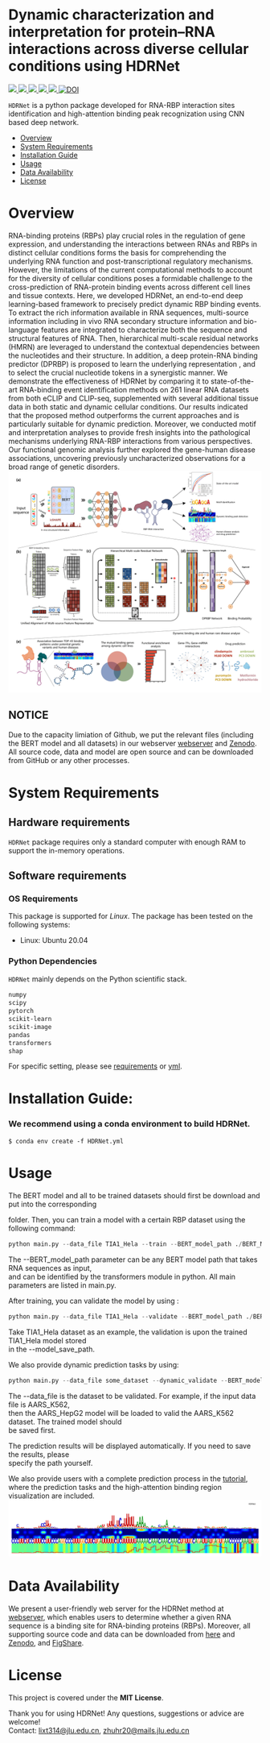 # Dynamic characterization and interpretation for protein–RNA interactions across diverse cellular conditions using HDRNet

<p align="left">
  <a href="https://github.com/zhuhr213/HDRNet">
    <img src="https://img.shields.io/badge/HDRNet-python-orange">
  </a>
  <a href="https://github.com/zhuhr213/HDRNet/stargazers">
    <img src="https://img.shields.io/github/stars/zhuhr213/HDRNet">
  </a>
  <a href="https://github.com/zhuhr213/HDRNet/network/members">
    <img src="https://img.shields.io/github/forks/zhuhr213/HDRNet">
  </a>
  <a href="https://github.com/zhuhr213/HDRNet/issues">
    <img src="https://img.shields.io/github/issues/zhuhr213/HDRNet">
  </a>
  <a href="https://github.com/zhuhr213/HDRNet/blob/master/LICENSE">
    <img src="https://img.shields.io/github/license/zhuhr213/HDRNet">
  </a>
  <a href="https://zenodo.org/badge/latestdoi/626892172">
    <img src="https://zenodo.org/badge/626892172.svg" alt="DOI">
  </a>
</p>

`HDRNet` is a python package developed for RNA-RBP interaction sites identification and high-attention binding peak recognization using CNN based deep network.

- [Overview](#overview)
- [System Requirements](#system-requirements)
- [Installation Guide](#installation-guide)
- [Usage](#Usage)
- [Data Availability](#data-availability)
- [License](#license)

# Overview
RNA-binding proteins (RBPs) play crucial roles in the regulation of gene expression, and understanding the interactions between RNAs and RBPs in distinct cellular conditions forms the basis for comprehending the underlying RNA function and post-transcriptional regulatory mechanisms. However, the limitations of the current computational methods to account for the diversity of cellular conditions poses a formidable challenge to the cross-prediction of RNA-protein binding events across different cell lines and tissue contexts. Here, we developed HDRNet, an end-to-end deep learning-based framework to precisely predict dynamic RBP binding events. To extract the rich information available in RNA sequences, multi-source information including in vivo RNA secondary structure information and bio-language features are integrated to characterize both the sequence and structural features of RNA. Then, hierarchical multi-scale residual networks (HMRN) are leveraged to understand the contextual dependencies between the nucleotides and their structure. In addition, a deep protein-RNA binding predictor (DPRBP) is proposed to learn the underlying representation , and to select the crucial nucleotide tokens in a synergistic manner. We demonstrate the effectiveness of HDRNet by comparing it to state-of-the-art RNA-binding event identification methods on 261 linear RNA datasets from both eCLIP and CLIP-seq, supplemented with several additional tissue data in both static and dynamic cellular conditions. Our results indicated that the proposed method outperforms the current approaches and is particularly suitable for dynamic prediction. Moreover, we conducted motif and interpretation analyses to provide fresh insights into the pathological mechanisms underlying RNA-RBP interactions from various perspectives. Our functional genomic analysis further explored the gene-human disease associations, uncovering previously uncharacterized observations for a broad range of genetic disorders.
![HDRNet](https://github.com/zhuhr213/HDRNet/blob/master/HDRNet.png)  

## NOTICE

Due to the capacity limiation of Github, we put the relevant files (including the BERT model and all datasets) in our webserver <a href="http://www.aibio-lab.com:5050/">webserver</a> and <a href="https://doi.org/10.5281/zenodo.8341649">Zenodo</a>. All source code, data and model are open source and can be downloaded from GitHub or any other processes.


# System Requirements
## Hardware requirements
`HDRNet` package requires only a standard computer with enough RAM to support the in-memory operations.

## Software requirements
### OS Requirements
This package is supported for *Linux*. The package has been tested on the following systems:
+ Linux: Ubuntu 20.04

### Python Dependencies
`HDRNet` mainly depends on the Python scientific stack.
```
numpy
scipy
pytorch
scikit-learn
scikit-image
pandas
transformers
shap
```
For specific setting, please see <a href="https://github.com/zhuhr213/HDRNet/blob/master/requirements.txt">requirements</a> or <a href="https://github.com/zhuhr213/HDRNet/blob/master/HDRNet.yml">yml</a>.

# Installation Guide:

### We recommend using a conda environment to build HDRNet.

```
$ conda env create -f HDRNet.yml 
```

# Usage

The BERT model and all to be trained datasets should first be download and put into the corresponding

folder. Then, you can train a model with a certain RBP dataset using the following command:

```python
python main.py --data_file TIA1_Hela --train --BERT_model_path ./BERT_Model --model_save_path ./results/model
```

The --BERT_model_path parameter can be any BERT model path that takes RNA sequences as input,  
and can be identified by the transformers module in python. All main parameters are listed in main.py.

After training, you can validate the model by using :

```python
python main.py --data_file TIA1_Hela --validate --BERT_model_path ./BERT_Model
```

Take TIA1_Hela dataset as an example, the validation is upon the trained TIA1_Hela model stored  
in the --model_save_path.

We also provide dynamic prediction tasks by using:

```python
python main.py --data_file some_dataset --dynamic_validate --BERT_model_path ./BERT_Model
```

The --data_file is the dataset to be validated. For example, if the input data file is AARS_K562,  
then the AARS_HepG2 model will be loaded to valid the AARS_K562 dataset. The trained model should  
be saved first.

The prediction results will be displayed automatically. If you need to save the results, please  
specify the path yourself.

We also provide users with a complete prediction process in the <a href="https://github.com/zhuhr213/HDRNet/blob/master/high_attention_region_recognization.ipynb">tutorial</a>, where the prediction tasks and the high-attention binding region visualization are included.
![HDRNet](https://github.com/zhuhr213/HDRNet/blob/master/results/high_attention_region_plot/out.png) 


# Data Availability
We present a user-friendly web server for the HDRNet method at <a href="http://www.aibio-lab.com:5050/">webserver</a>, which enables users to determine whether a given RNA sequence is a binding site for RNA-binding proteins (RBPs). Moreover, all supporting source code and data can be downloaded from <a href="https://github.com/zhuhr213/HDRNet">here</a> and <a href="https://doi.org/10.5281/zenodo.8341649">Zenodo</a>, and <a href="https://doi.org/10.6084/m9.figshare.24132423">FigShare</a>.
                                    

# License
This project is covered under the **MIT License**.


Thank you for using HDRNet! Any questions, suggestions or advice are welcome!  
Contact: lixt314@jlu.edu.cn, zhuhr20@mails.jlu.edu.cn
